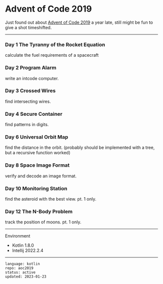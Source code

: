 # Advent of Code 2019

Just found out about [Advent of Code 2019] a year late, still might be fun to give a shot timeshifted.

[Advent of Code 2019]:https://adventofcode.com/2019

---

### Day 1 The Tyranny of the Rocket Equation

calculate the fuel requirements of a spacecraft

### Day 2 Program Alarm

write an intcode computer.

### Day 3 Crossed Wires

find intersecting wires.

### Day 4 Secure Container

find patterns in digits.

### Day 6 Universal Orbit Map

find the distance in the orbit. (probably should be implemented with a tree, but a recursive function worked)

### Day 8 Space Image Format

verify and decode an image format.

### Day 10 Monitoring Station

find the asteroid with the best view. pt. 1 only.

### Day 12 The N-Body Problem

track the position of moons. pt. 1 only.

---

Environment

- Kotlin 1.8.0
- Intellij 2022.2.4

---

```
language: kotlin
repo: aoc2019
status: active
updated: 2023-01-23
```